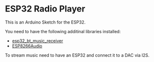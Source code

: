 # ESP32 Radio Player

This is an Arduino Sketch for the ESP32. 

You need to have the following additinal libraries installed:
- [esp32_bt_music_receiver](https://github.com/pschatzmann/esp32_bt_music_receiver)
- [ESP8266Audio](https://github.com/earlephilhower/ESP8266Audio)

To stream music need to have an ESP32 and connect it to a DAC via I2S.



